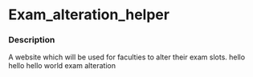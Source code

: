 # Exam_alteration_helper
### Description
A website which will be used for faculties to alter their exam slots.
hello hello
hello world
exam alteration
